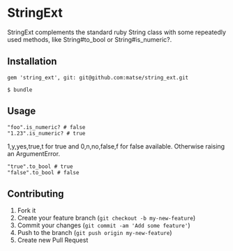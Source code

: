 # StringExt

StringExt complements the standard ruby String class with some repeatedly used methods, like String#to_bool or String#is_numeric?.

## Installation

    gem 'string_ext', git: git@github.com:matse/string_ext.git

    $ bundle

## Usage

    "foo".is_numeric? # false
    "1.23".is_numeric? # true

1,y,yes,true,t for true and 0,n,no,false,f for false available.
Otherwise raising an ArgumentError.

    "true".to_bool # true
    "false".to_bool # false

## Contributing

1. Fork it
2. Create your feature branch (`git checkout -b my-new-feature`)
3. Commit your changes (`git commit -am 'Add some feature'`)
4. Push to the branch (`git push origin my-new-feature`)
5. Create new Pull Request
